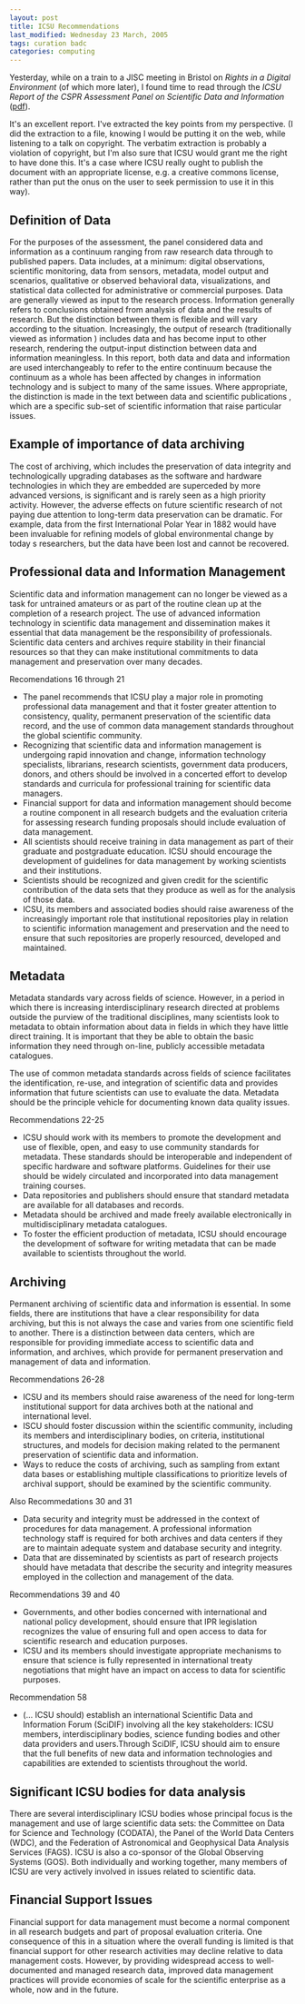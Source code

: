 ```yaml
---
layout: post
title: ICSU Recommendations
last_modified: Wednesday 23 March, 2005
tags: curation badc
categories: computing
---
```


Yesterday, while on a train to a JISC meeting in Bristol on *Rights in a Digital Environment* (of which more later), I found time to read through the
_ICSU Report of the CSPR Assessment Panel on Scientific Data and Information_ ([pdf](http://www.icsu.org/Gestion/img/ICSU_DOC_DOWNLOAD/551_DD_FILE_PAA_Data_and_Information.pdf)).

It's an excellent report. I've extracted the key points from my perspective. (I did the extraction to a file, knowing I would be putting it on the web, while listening to a talk on copyright. The verbatim extraction is probably a violation of copyright, but I'm also sure that ICSU would grant me the right to have done this. It's a case where ICSU really ought to publish the document with an appropriate license, e.g. a creative commons license, rather than put the onus on the user to seek permission to use it in this way).

Definition of Data
------------------

For the purposes of the assessment, the panel considered data and information as a continuum ranging from raw research data through to published papers.  Data  includes, at a minimum: digital observations, scientific monitoring, data from sensors, metadata, model output and scenarios, qualitative or observed behavioral data, visualizations, and statistical data collected for administrative or commercial purposes. Data are generally viewed as input to the research process.  Information  generally refers to conclusions obtained from analysis of data and the results of research. But the distinction between them is flexible and will vary according to the situation. Increasingly, the output of research (traditionally viewed as  information ) includes data and has become input to other research, rendering the output-input distinction between data and information meaningless. In this report, both  data  and  data and information  are used interchangeably to refer to the entire continuum because the continuum as a whole has been affected by changes in information technology and is subject to many of the same issues. Where appropriate, the distinction is made in the text between  data  and  scientific publications , which are a specific sub-set of scientific information that raise particular issues.

Example of importance of data archiving
---------------------------------------

The cost of archiving, which includes the preservation of data integrity and technologically upgrading databases as the software and hardware technologies in which they are embedded are superceded by more advanced versions, is significant and is rarely seen as a high priority activity. However, the adverse effects on future scientific research of not paying due attention to long-term data preservation can be dramatic. For example, data from the first International Polar Year in 1882 would have been invaluable for refining models of global environmental change by today s researchers, but the data have been lost and cannot be recovered.

Professional data and Information Management
--------------------------------------------

Scientific data and information management can no longer be viewed as a task for untrained amateurs or as part of the routine  clean up  at the completion of a research project. The use of advanced information technology in scientific data management and dissemination makes it essential that data management be the responsibility of professionals. Scientific data centers and archives require stability in their financial resources so that they can make institutional commitments to data management and preservation over many decades.

Recomendations 16 through 21

* The panel recommends that ICSU play a major role in promoting professional data management and that it foster greater attention to consistency, quality, permanent preservation of the scientific data record, and the use of common data management standards throughout the global scientific community.
* Recognizing that scientific data and information management is undergoing rapid innovation and change, information technology specialists, librarians, research scientists, government data producers, donors, and others should be involved in a concerted effort to develop standards and curricula for professional training for scientific data managers.
* Financial support for data and information management should become a routine component in all research budgets and the evaluation criteria for assessing research funding proposals should include evaluation of data management.
* All scientists should receive training in data management as part of their graduate and postgraduate education. ICSU should encourage the development of guidelines for data management by working scientists and their institutions.
* Scientists should be recognized and given credit for the scientific contribution of the data sets that they produce as well as for the analysis of those data.
* ICSU, its members and associated bodies should raise awareness of the increasingly important role that institutional repositories play in relation to scientific information management and preservation and the need to ensure that such repositories are properly resourced, developed and maintained.

Metadata
--------

Metadata standards vary across fields of science. However, in a period in which there is increasing interdisciplinary research directed at problems outside the purview of the traditional disciplines, many scientists look to metadata to obtain information about data in fields in which they have little direct training. It is important that they be able to obtain the basic information they need through on-line, publicly accessible metadata catalogues.

The use of common metadata standards across fields of science facilitates the identification, re-use, and integration of scientific data and provides information that future scientists can use to evaluate the data. Metadata should be the principle vehicle for documenting known data quality issues.

Recommendations 22-25

*  ICSU should work with its members to promote the development and use of flexible, open, and easy to use community standards for metadata. These standards should be interoperable and independent of specific hardware and software platforms. Guidelines for their use should be widely circulated and incorporated into data management training courses.
* Data repositories and publishers should ensure that standard metadata are available for all databases and records.
* Metadata should be archived and made freely available electronically in multidisciplinary metadata catalogues.
* To foster the efficient production of metadata, ICSU should encourage the development of software for writing metadata that can be made available to scientists throughout the world.

Archiving
---------

Permanent archiving of scientific data and information is essential. In some fields, there are institutions that have a clear responsibility for data archiving, but this is not always the case and varies from one scientific field to another. There is a distinction between data centers, which are responsible for providing immediate access to scientific data and information, and archives, which provide for permanent preservation and management of data and information.

Recommendations 26-28

*  ICSU and its members should raise awareness of the need for long-term institutional support for data archives both at the national and international level.
* ISCU should foster discussion within the scientific community, including its members and interdisciplinary bodies, on criteria, institutional structures, and models for decision making related to the permanent preservation of scientific data and information.
* Ways to reduce the costs of archiving, such as sampling from extant data bases or establishing multiple classifications to prioritize levels of archival support, should be examined by the scientific community.

Also Recommedations 30 and 31

* Data security and integrity must be addressed in the context of procedures for data management. A professional information technology staff is required for both archives and data centers if they are to maintain adequate system and database security and integrity.
* Data that are disseminated by scientists as part of research projects should have metadata that describe the security and integrity measures employed in the collection and management of the data.

Recommendations 39 and 40

* Governments, and other bodies concerned with international and national policy development, should ensure that IPR legislation recognizes the value of ensuring full and open access to data for scientific research and education purposes.
* ICSU and its members should investigate appropriate mechanisms to ensure that science is fully represented in international treaty negotiations that might have an impact on access to data for scientific purposes.


Recommendation 58

* (... ICSU should) establish an international Scientific Data and Information Forum (SciDIF) involving all the key stakeholders: ICSU members, interdisciplinary bodies, science funding bodies and other data providers and users.Through SciDIF, ICSU should aim to ensure that the full benefits of new data and information technologies and capabilities are extended to scientists throughout the world.

Significant ICSU bodies for data analysis
-----------------------------------------

There are several interdisciplinary ICSU bodies whose principal focus is the management and use of large scientific data sets: the Committee on Data for Science and Technology (CODATA), the Panel of the World Data Centers (WDC), and the Federation of Astronomical and Geophysical Data Analysis Services (FAGS). ICSU is also a co-sponsor of the Global Observing Systems (GOS). Both individually and working together, many members of ICSU are very actively involved in issues related to scientific data.

Financial Support Issues
------------------------

Financial support for data management must become a normal component in all research budgets and part of proposal evaluation criteria. One consequence of this in a situation where the overall funding is limited is that financial support for other research activities may decline relative to data management costs. However, by providing widespread access to well-documented and managed research data, improved data management practices will provide economies of scale for the scientific enterprise as a whole, now and in the future.
